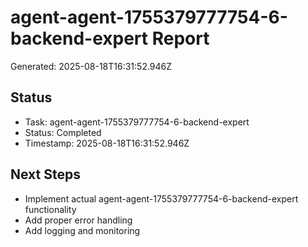 # agent-agent-1755379777754-6-backend-expert Report

Generated: 2025-08-18T16:31:52.946Z

## Status
- Task: agent-agent-1755379777754-6-backend-expert
- Status: Completed
- Timestamp: 2025-08-18T16:31:52.946Z

## Next Steps
- Implement actual agent-agent-1755379777754-6-backend-expert functionality
- Add proper error handling
- Add logging and monitoring
